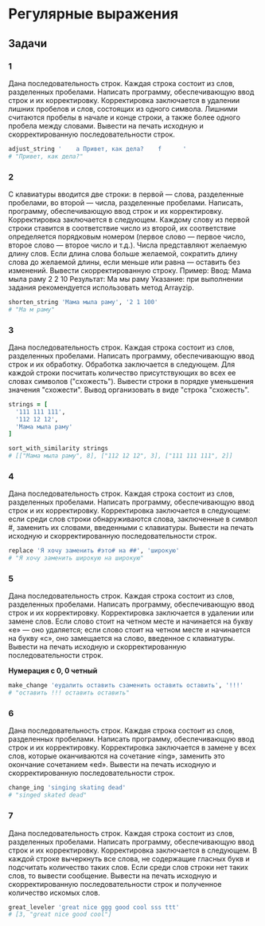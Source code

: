 # Регулярные выражения

## Задачи

### 1

Дана последовательность строк. Каждая строка состоит из слов, разделенных пробелами. Написать программу, обеспечивающую ввод строк и
их корректировку. Корректировка заключается в удалении лишних пробелов и слов, состоящих из одного символа. Лишними считаются пробелы
в начале и конце строки, а также более одного пробела между словами.
Вывести на печать исходную и скорректированную последовательности
строк.

```ruby
adjust_string '    а Привет, как дела?    f      '
# "Привет, как дела?"
```

### 2

С клавиатуры вводится две строки: в первой — слова, разделенные
пробелами, во второй — числа, разделенные пробелами. Написать, программу, обеспечивающую ввод строк и их корректировку. Корректировка заключается в следующем. Каждому слову из первой строки ставится
в соответствие число из второй, их соответствие определяется порядковым номером (первое слово — первое число, второе слово — второе число и т.д.). Числа представляют желаемую длину слов. Если длина слова больше желаемой, сократить длину слова до желаемой длины, если
меньше или равна — оставить без изменений. Вывести скорректированную строку. Пример: Ввод: Мама мыла раму 2 2 10 Результат: Ма мы
раму Указание: при выполнении задания рекомендуется использовать
метод Arrayzip.

```ruby
shorten_string 'Мама мыла раму', '2 1 100'
# "Ма м раму"
```

### 3

Дана последовательность строк. Каждая строка состоит из слов, разделенных пробелами. Написать программу, обеспечивающую ввод строк и
их обработку. Обработка заключается в следующем. Для каждой строки посчитать количество присутствующих во всех ее словах символов
("схожесть"). Вывести строки в порядке уменьшения значения "схожести". Вывод организовать в виде "строка "схожесть".

```ruby
strings = [
  '111 111 111',
  '112 12 12',
  'Мама мыла раму'
]

sort_with_similarity strings
# [["Мама мыла раму", 8], ["112 12 12", 3], ["111 111 111", 2]]
```

### 4

Дана последовательность строк. Каждая строка состоит из слов, разделенных пробелами. Написать программу, обеспечивающую ввод строк и
их корректировку. Корректировка заключается в следующем: если среди
слов строки обнаруживаются слова, заключенные в символ #, заменить
их словами, введенными с клавиатуры. Вывести на печать исходную и
скорректированную последовательности строк.

```ruby
replace 'Я хочу заменить #это# на ##', 'широкую'
# "Я хочу заменить широкую на широкую"
```

### 5

Дана последовательность строк. Каждая строка состоит из слов, разделенных пробелами. Написать программу, обеспечивающую ввод строк
и их корректировку. Корректировка заключается в удалении или замене
слов. Если слово стоит на четном месте и начинается на букву «е» — оно
удаляется; если слово стоит на четном месте и начинается на букву «с»,
оно замещается на слово, введенное с клавиатуры. Вывести на печать
исходную и скорректированную последовательности строк.

**Нумерация с 0, 0 четный**

```ruby
make_change 'eудалить оставить cзаменить оставить оставить', '!!!'
# "оставить !!! оставить оставить"
```

### 6

Дана последовательность строк. Каждая строка состоит из слов, разделенных пробелами. Написать программу, обеспечивающую ввод строк
и их корректировку. Корректировка заключается в замене у всех слов,
которые оканчиваются на сочетание «ing», заменить это окончание сочетанием «ed». Вывести на печать исходную и скорректированную последовательности строк.

```ruby
change_ing 'singing skating dead'
# "singed skated dead"
```

### 7

Дана последовательность строк. Каждая строка состоит из слов, разделенных пробелами. Написать программу, обеспечивающую ввод строк и
их корректировку. Корректировка заключается в следующем. В каждой
строке вычеркнуть все слова, не содержащие гласных букв и подсчитать количество таких слов. Если среди слов строки нет таких слов, то
вывести сообщение. Вывести на печать исходную и скорректированную
последовательности строк и полученное количество искомых слов.

```ruby
great_leveler 'great nice ggg good cool sss ttt'
# [3, "great nice good cool"]
```

